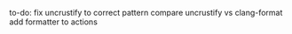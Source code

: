 to-do:
  fix uncrustify to correct pattern
  compare uncrustify vs clang-format
  add formatter to actions
